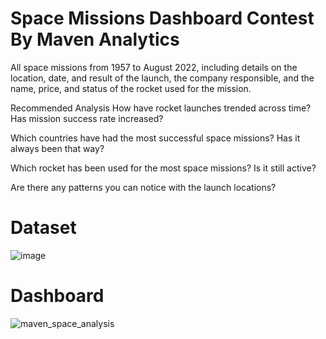 # Space Missions Dashboard Contest By Maven Analytics

All space missions from 1957 to August 2022, including details on the location, date, and result of the launch, the company responsible, and the name, price, and status of the rocket used for the mission.

Recommended Analysis
How have rocket launches trended across time? Has mission success rate increased?

Which countries have had the most successful space missions? Has it always been that way?

Which rocket has been used for the most space missions? Is it still active?

Are there any patterns you can notice with the launch locations?

# Dataset 

![image](https://user-images.githubusercontent.com/16399584/190375173-68908793-e916-4679-9f8f-8b6600ff99cb.png)

# Dashboard

![maven_space_analysis](https://user-images.githubusercontent.com/16399584/190375356-0603306b-9ec8-498f-8d71-dd814955cedd.jpg)
